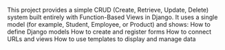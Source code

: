This project provides a simple CRUD (Create, Retrieve, Update, Delete) system built entirely with Function-Based Views in Django.
    It uses a single model (for example, Student, Employee, or Product) and shows:
    How to define Django models
    How to create and register forms
    How to connect URLs and views
    How to use templates to display and manage data
